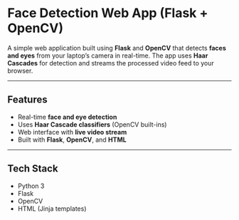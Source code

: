 # Face Detection Web App (Flask + OpenCV)

A simple web application built using **Flask** and **OpenCV** that detects **faces and eyes** from your laptop’s camera in real-time. The app uses **Haar Cascades** for detection and streams the processed video feed to your browser.

---

##  Features

- Real-time **face and eye detection**
- Uses **Haar Cascade classifiers** (OpenCV built-ins)
- Web interface with **live video stream**
- Built with **Flask**, **OpenCV**, and **HTML**

---

## Tech Stack

- Python 3
- Flask
- OpenCV
- HTML (Jinja templates)



